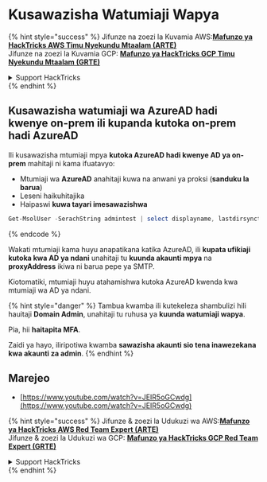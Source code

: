 # Kusawazisha Watumiaji Wapya

{% hint style="success" %}
Jifunze na zoezi la Kuvamia AWS:<img src="/.gitbook/assets/image.png" alt="" data-size="line">[**Mafunzo ya HackTricks AWS Timu Nyekundu Mtaalam (ARTE)**](https://training.hacktricks.xyz/courses/arte)<img src="/.gitbook/assets/image.png" alt="" data-size="line">\
Jifunze na zoezi la Kuvamia GCP: <img src="/.gitbook/assets/image (2).png" alt="" data-size="line">[**Mafunzo ya HackTricks GCP Timu Nyekundu Mtaalam (GRTE)**<img src="/.gitbook/assets/image (2).png" alt="" data-size="line">](https://training.hacktricks.xyz/courses/grte)

<details>

<summary>Support HackTricks</summary>

* Angalia [**mpango wa usajili**](https://github.com/sponsors/carlospolop)!
* **Jiunge na** 💬 [**Kikundi cha Discord**](https://discord.gg/hRep4RUj7f) au kikundi cha [**telegram**](https://t.me/peass) au **tufuate** kwenye **Twitter** 🐦 [**@hacktricks\_live**](https://twitter.com/hacktricks\_live)**.**
* **Shiriki mbinu za kuvamia kwa kuwasilisha PRs kwa** [**HackTricks**](https://github.com/carlospolop/hacktricks) na [**HackTricks Cloud**](https://github.com/carlospolop/hacktricks-cloud) repos za github.

</details>
{% endhint %}

## Kusawazisha watumiaji wa AzureAD hadi kwenye on-prem ili kupanda kutoka on-prem hadi AzureAD&#x20;

Ili kusawazisha mtumiaji mpya **kutoka AzureAD hadi kwenye AD ya on-prem** mahitaji ni kama ifuatavyo:

* Mtumiaji wa **AzureAD** anahitaji kuwa na anwani ya proksi (**sanduku la barua**)
* Leseni haikuhitajika
* Haipaswi **kuwa tayari imesawazishwa**
```powershell
Get-MsolUser -SerachString admintest | select displayname, lastdirsynctime, proxyaddresses, lastpasswordchangetimestamp | fl
```
{% endcode %}

Wakati mtumiaji kama huyu anapatikana katika AzureAD, ili **kupata ufikiaji kutoka kwa AD ya ndani** unahitaji tu **kuunda akaunti mpya** na **proxyAddress** ikiwa ni barua pepe ya SMTP.

Kiotomatiki, mtumiaji huyu atahamishwa kutoka AzureAD kwenda kwa mtumiaji wa AD ya ndani.

{% hint style="danger" %}
Tambua kwamba ili kutekeleza shambulizi hili hauitaji **Domain Admin**, unahitaji tu ruhusa ya **kuunda watumiaji wapya**.

Pia, hii **haitapita MFA**.

Zaidi ya hayo, iliripotiwa kwamba **sawazisha akaunti sio tena inawezekana kwa akaunti za admin**.
{% endhint %}

## Marejeo

* [https://www.youtube.com/watch?v=JEIR5oGCwdg](https://www.youtube.com/watch?v=JEIR5oGCwdg)

{% hint style="success" %}
Jifunze & zoezi la Udukuzi wa AWS:<img src="/.gitbook/assets/image.png" alt="" data-size="line">[**Mafunzo ya HackTricks AWS Red Team Expert (ARTE)**](https://training.hacktricks.xyz/courses/arte)<img src="/.gitbook/assets/image.png" alt="" data-size="line">\
Jifunze & zoezi la Udukuzi wa GCP: <img src="/.gitbook/assets/image (2).png" alt="" data-size="line">[**Mafunzo ya HackTricks GCP Red Team Expert (GRTE)**<img src="/.gitbook/assets/image (2).png" alt="" data-size="line">](https://training.hacktricks.xyz/courses/grte)

<details>

<summary>Support HackTricks</summary>

* Angalia [**mpango wa michango**](https://github.com/sponsors/carlospolop)!
* **Jiunge na** 💬 [**Kikundi cha Discord**](https://discord.gg/hRep4RUj7f) au kikundi cha [**telegram**](https://t.me/peass) au **tufuate** kwenye **Twitter** 🐦 [**@hacktricks\_live**](https://twitter.com/hacktricks\_live)**.**
* **Shiriki mbinu za udukuzi kwa kuwasilisha PRs kwa** [**HackTricks**](https://github.com/carlospolop/hacktricks) na [**HackTricks Cloud**](https://github.com/carlospolop/hacktricks-cloud) github repos.

</details>
{% endhint %}
